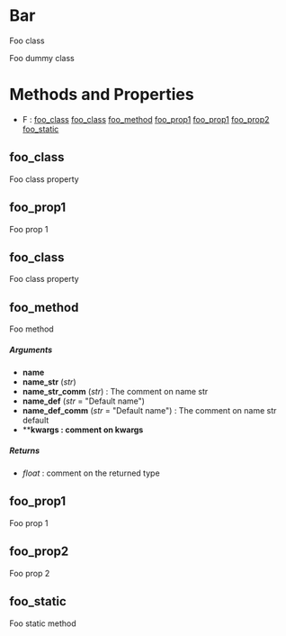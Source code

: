 # Bar



Foo class

Foo dummy class



# Methods and Properties
- F : [foo_class](#foo_class) [foo_class](#foo_class) [foo_method](#foo_method) [foo_prop1](#foo_prop1) [foo_prop1](#foo_prop1) [foo_prop2](#foo_prop2) [foo_static](#foo_static) 

## foo_class

Foo class property





## foo_prop1

Foo prop 1





## foo_class

Foo class property





## foo_method

Foo method



##### Arguments

- **name**
- **name_str** (_str_)
- **name_str_comm** (_str_) : The comment on name str
- **name_def** (_str_ = "Default name")
- **name_def_comm** (_str_ = "Default name") : The comment on name str default
- ****kwargs : comment on kwargs**

##### Returns

- _float_ : comment on the returned type



## foo_prop1

Foo prop 1





## foo_prop2

Foo prop 2





## foo_static

Foo static method





